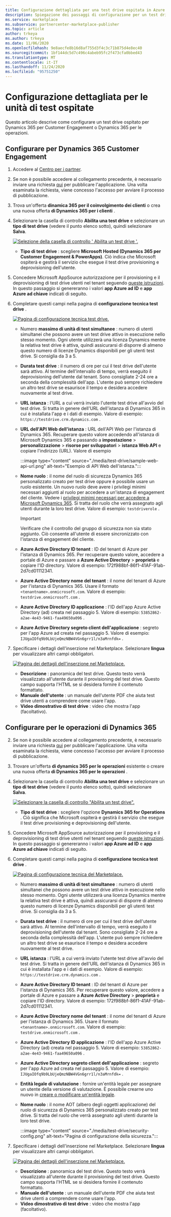 ```yaml
---
title: Configurazione dettagliata per una test drive ospitata in Azure Marketplace
description: Spiegazione dei passaggi di configurazione per un test drive ospitato nel Marketplace commerciale
ms.service: marketplace
ms.subservice: partnercenter-marketplace-publisher
ms.topic: article
author: trkeya
ms.author: trkeya
ms.date: 11/06/2020
ms.openlocfilehash: 9e8aecfe8b16d8af755d3f4c3c71b875d4e8ec40
ms.sourcegitcommit: 1bf144dc5d7c496c4abeb95fc2f473cfa0bbed43
ms.translationtype: MT
ms.contentlocale: it-IT
ms.lasthandoff: 11/24/2020
ms.locfileid: "95751250"
---
```

# <a name="detailed-configuration-for-hosted-test-drives"></a>Configurazione dettagliata per le unità di test ospitate

Questo articolo descrive come configurare un test drive ospitato per Dynamics 365 per Customer Engagement o Dynamics 365 per le operazioni.

## <a name="configure-for-dynamics-365-customer-engagement"></a>Configurare per Dynamics 365 Customer Engagement

1. Accedere al [Centro per i partner](https://partner.microsoft.com/).
2. Se non è possibile accedere al collegamento precedente, è necessario inviare una richiesta [qui](https://appsource.microsoft.com/partners/list-an-app) per pubblicare l'applicazione. Una volta esaminata la richiesta, viene concesso l'accesso per avviare il processo di pubblicazione.
3. Trova un'offerta **dinamica 365 per il coinvolgimento dei clienti** o crea una nuova offerta **di Dynamics 365 per i clienti** .
4. Selezionare la casella di controllo **Abilita una test drive** e selezionare un **tipo di test drive** (vedere il punto elenco sotto), quindi selezionare **Salva**.

    [![Selezione della casella di controllo ' Abilita un test drive '.](media/test-drive/enable-test-drive-check-box.png)](media/test-drive/enable-test-drive-check-box.png#lightbox)

    - **Tipo di test drive** : scegliere **Microsoft Hosted (Dynamics 365 per Customer Engagement & PowerApps)**. Ciò indica che Microsoft ospiterà e gestirà il servizio che esegue il test drive provisioning e deprovisioning dell'utente.

5. Concedere Microsoft AppSource autorizzazione per il provisioning e il deprovisioning di test drive utenti nel tenant seguendo [queste istruzioni](https://docs.microsoft.com/azure/marketplace/test-drive-azure-subscription-setup). In questo passaggio si genereranno i valori **app Azure ad ID** e **app Azure ad chiave** indicati di seguito.
6. Completare questi campi nella pagina di **configurazione tecnica test drive** .

    [![Pagina di configurazione tecnica test drive.](media/test-drive/technical-config-details.png)](media/test-drive/technical-config-details.png#lightbox)

    - Numero **massimo di unità di test simultanee** : numero di utenti simultanei che possono avere un test drive attivo in esecuzione nello stesso momento. Ogni utente utilizzerà una licenza Dynamics mentre la relativa test drive è attiva, quindi assicurarsi di disporre di almeno questo numero di licenze Dynamics disponibili per gli utenti test drive. Si consiglia da 3 a 5.
    - **Durata test drive** : il numero di ore per cui il test drive dell'utente sarà attivo. Al termine dell'intervallo di tempo, verrà eseguito il deprovisioning dell'utente dal tenant. Sono consigliate 2-24 ore a seconda della complessità dell'app. L'utente può sempre richiedere un altro test drive se esaurisce il tempo e desidera accedere nuovamente al test drive.
    - **URL istanza** : l'URL a cui verrà inviato l'utente test drive all'avvio del test drive. Si tratta in genere dell'URL dell'istanza di Dynamics 365 in cui è installata l'app e i dati di esempio. Valore di esempio: `https://testdrive.crm.dynamics.com` .
    - **URL dell'API Web dell'istanza** : URL dell'API Web per l'istanza di Dynamics 365. Recuperare questo valore accedendo all'istanza di Microsoft Dynamics 365 e passando a **impostazione**  >  **personalizzazione**  >  **risorse per sviluppatori**  >  **istanza Web API** e copiare l'indirizzo (URL). Valore di esempio

        :::image type="content" source="./media/test-drive/sample-web-api-url.png" alt-text="Esempio di API Web dell'istanza.":::

    - **Nome ruolo** : il nome del ruolo di sicurezza Dynamics 365 personalizzato creato per test drive oppure è possibile usare un ruolo esistente. Un nuovo ruolo deve avere i privilegi minimi necessari aggiunti al ruolo per accedere a un'istanza di engagement del cliente. Vedere i [privilegi minimi necessari per accedere a Microsoft Dynamics 365](https://community.dynamics.com/crm/b/crminogic/archive/2016/11/24/minimum-privileges-required-to-login-microsoft-dynamics-365). Si tratta del ruolo che verrà assegnato agli utenti durante la loro test drive. Valore di esempio: `testdriverole` .
    
        > [!IMPORTANT]
        > Verificare che il controllo del gruppo di sicurezza non sia stato aggiunto. Ciò consente all'utente di essere sincronizzato con l'istanza di engagement del cliente.

    - **Azure Active Directory ID tenant** : ID del tenant di Azure per l'istanza di Dynamics 365. Per recuperare questo valore, accedere a portale di Azure e passare a **Azure Active Directory**  >  **proprietà** e copiare l'ID directory. Valore di esempio: 172f988bf-86f1-41AF-91ab-2d7cd01112341.
    - **Azure Active Directory nome del tenant** : il nome del tenant di Azure per l'istanza di Dynamics 365. Usare il formato `<tenantname>.onmicrosoft.com`. Valore di esempio: `testdrive.onmicrosoft.com` .
    - **Azure Active Directory ID applicazione** : l'ID dell'app Azure Active Directory (ad) creata nel passaggio 5. Valore di esempio: `53852862-a2ae-4e43-9461-faa49650a096` .
    - **Azure Active Directory segreto client dell'applicazione** : segreto per l'app Azure ad creata nel passaggio 5. Valore di esempio: `IJUgaIOfq9b9LbUjeQmzNBW4VGn6grr1l/n3aMrnfdk=` .

7. Specificare i dettagli dell'inserzione nel Marketplace. Selezionare **lingua** per visualizzare altri campi obbligatori.

    [![Pagina dei dettagli dell'inserzione nel Marketplace.](media/test-drive/marketplace-listing-details.png)](media/test-drive/marketplace-listing-details.png#lightbox)

    - **Descrizione** : panoramica del test drive. Questo testo verrà visualizzato all'utente durante il provisioning del test drive. Questo campo supporta l'HTML se si desidera fornire il contenuto formattato.
    - **Manuale dell'utente** : un manuale dell'utente PDF che aiuta test drive utenti a comprendere come usare l'app.
    - **Video dimostrativo di test drive** : video che mostra l'app (facoltativo).

## <a name="configure-for-dynamics-365-operations"></a>Configurare per le operazioni di Dynamics 365

2. Se non è possibile accedere al collegamento precedente, è necessario inviare una richiesta [qui](https://appsource.microsoft.com/partners/list-an-app) per pubblicare l'applicazione. Una volta esaminata la richiesta, viene concesso l'accesso per avviare il processo di pubblicazione.
3. Trovare un'offerta **di dynamics 365 per le operazioni** esistente o creare una nuova offerta **di Dynamics 365 per le operazioni** .
4. Selezionare la casella di controllo **Abilita una test drive** e selezionare un **tipo di test drive** (vedere il punto elenco sotto), quindi selezionare **Salva**.

    [![Selezionare la casella di controllo "Abilita un test drive".](media/test-drive/enable-test-drive-check-box-operations.png)](media/test-drive/enable-test-drive-check-box-operations.png#lightbox)

    - **Tipo di test drive** : scegliere l'opzione **Dynamics 365 for Operations** . Ciò significa che Microsoft ospiterà e gestirà il servizio che esegue il test drive provisioning e deprovisioning dell'utente.

5. Concedere Microsoft AppSource autorizzazione per il provisioning e il deprovisioning di test drive utenti nel tenant seguendo [queste istruzioni](https://github.com/Microsoft/AppSource/blob/master/Microsoft%20Hosted%20Test%20Drive/Setup-your-Azure-subscription-for-Dynamics365-Microsoft-Hosted-Test-Drives.md). In questo passaggio si genereranno i valori **app Azure ad ID** e **app Azure ad chiave** indicati di seguito.
6. Completare questi campi nella pagina di **configurazione tecnica test drive** .

    [![Pagina di configurazione tecnica del Marketplace.](media/test-drive/technical-config-details.png)](media/test-drive/technical-config-details.png#lightbox)

    - Numero **massimo di unità di test simultanee** : numero di utenti simultanei che possono avere un test drive attivo in esecuzione nello stesso momento. Ogni utente utilizzerà una licenza Dynamics mentre la relativa test drive è attiva, quindi assicurarsi di disporre di almeno questo numero di licenze Dynamics disponibili per gli utenti test drive. Si consiglia da 3 a 5.
    - **Durata test drive** : il numero di ore per cui il test drive dell'utente sarà attivo. Al termine dell'intervallo di tempo, verrà eseguito il deprovisioning dell'utente dal tenant. Sono consigliate 2-24 ore a seconda della complessità dell'app. L'utente può sempre richiedere un altro test drive se esaurisce il tempo e desidera accedere nuovamente al test drive.
    - **URL istanza** : l'URL a cui verrà inviato l'utente test drive all'avvio del test drive. Si tratta in genere dell'URL dell'istanza di Dynamics 365 in cui è installata l'app e i dati di esempio. Valore di esempio: `https://testdrive.crm.dynamics.com` .
    - **Azure Active Directory ID tenant** : ID del tenant di Azure per l'istanza di Dynamics 365. Per recuperare questo valore, accedere a portale di Azure e passare a **Azure Active Directory**  >  **proprietà** e copiare l'ID directory. Valore di esempio: 172f988bf-86f1-41AF-91ab-2d7cd01112341.
    - **Azure Active Directory nome del tenant** : il nome del tenant di Azure per l'istanza di Dynamics 365. Usare il formato `<tenantname>.onmicrosoft.com`. Valore di esempio: `testdrive.onmicrosoft.com` .
    - **Azure Active Directory ID applicazione** : l'ID dell'app Azure Active Directory (ad) creata nel passaggio 5. Valore di esempio: `53852862-a2ae-4e43-9461-faa49650a096` .
    - **Azure Active Directory segreto client dell'applicazione** : segreto per l'app Azure ad creata nel passaggio 5. Valore di esempio: `IJUgaIOfq9b9LbUjeQmzNBW4VGn6grr1l/n3aMrnfdk=` .
    - **Entità legale di valutazione** : fornire un'entità legale per assegnare un utente della versione di valutazione. È possibile crearne uno nuovo in [creare o modificare un'entità legale](https://technet.microsoft.com/library/hh242184.aspx).
    - **Nome ruolo** : il nome AOT (albero degli oggetti applicazione) del ruolo di sicurezza di Dynamics 365 personalizzato creato per test drive. Si tratta del ruolo che verrà assegnato agli utenti durante la loro test drive.

        :::image type="content" source="./media/test-drive/security-config.png" alt-text="Pagina di configurazione della sicurezza.":::

7. Specificare i dettagli dell'inserzione nel Marketplace. Selezionare **lingua** per visualizzare altri campi obbligatori.

    [![Pagina dei dettagli dell'inserzione nel Marketplace.](media/test-drive/marketplace-listing-details.png)](media/test-drive/marketplace-listing-details.png#lightbox)

    - **Descrizione** : panoramica del test drive. Questo testo verrà visualizzato all'utente durante il provisioning del test drive. Questo campo supporta l'HTML se si desidera fornire il contenuto formattato.
    - **Manuale dell'utente** : un manuale dell'utente PDF che aiuta test drive utenti a comprendere come usare l'app.
    - **Video dimostrativo di test drive** : video che mostra l'app (facoltativo).

<!--
## Next steps

- [Set up your Azure subscription](test-drive-azure-subscription-setup.md) -->
